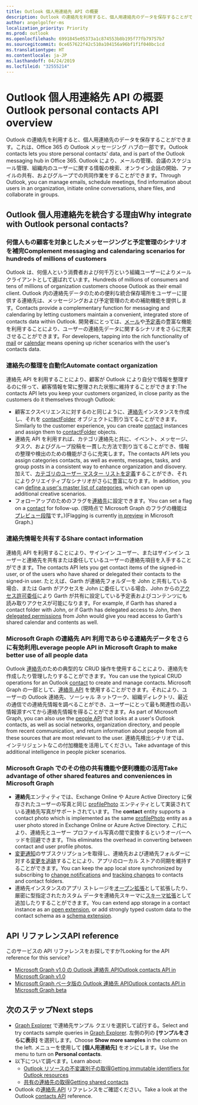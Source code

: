```yaml
---
title: Outlook 個人用連絡先 API の概要
description: Outlook の連絡先を利用すると、個人用連絡先のデータを保存することができます。これは、Office 365 の Outlook メッセージング ハブの一部です。 Outlook により、メールの管理、会議のスケジュール管理、組織内のユーザーに関する情報の検索、オンライン会話の開始、ファイルの共有、およびグループでの共同作業をすることができます。
author: angelgolfer-ms
localization_priority: Priority
ms.prod: outlook
ms.openlocfilehash: 6991845e05373a1c874553b8b195f77fb79757b7
ms.sourcegitcommit: 0ce657622f42c510a104156a96bf1f1f040bc1cd
ms.translationtype: HT
ms.contentlocale: ja-JP
ms.lasthandoff: 04/24/2019
ms.locfileid: "32555214"
---
```

# <a name="outlook-personal-contacts-api-overview"></a><span data-ttu-id="1f81f-104">Outlook 個人用連絡先 API の概要</span><span class="sxs-lookup"><span data-stu-id="1f81f-104">Outlook personal contacts API overview</span></span>

<span data-ttu-id="1f81f-105">Outlook の連絡先を利用すると、個人用連絡先のデータを保存することができます。これは、Office 365 の Outlook メッセージング ハブの一部です。</span><span class="sxs-lookup"><span data-stu-id="1f81f-105">Outlook contacts lets you store personal contacts' data, and is part of the Outlook messaging hub in Office 365.</span></span> <span data-ttu-id="1f81f-106">Outlook により、メールの管理、会議のスケジュール管理、組織内のユーザーに関する情報の検索、オンライン会話の開始、ファイルの共有、およびグループでの共同作業をすることができます。</span><span class="sxs-lookup"><span data-stu-id="1f81f-106">Through Outlook, you can manage emails, schedule meetings, find information about users in an organization, initiate online conversations, share files, and collaborate in groups.</span></span>

## <a name="why-integrate-with-outlook-personal-contacts"></a><span data-ttu-id="1f81f-107">Outlook 個人用連絡先を統合する理由</span><span class="sxs-lookup"><span data-stu-id="1f81f-107">Why integrate with Outlook personal contacts?</span></span>

### <a name="complement-messaging-and-calendaring-scenarios-for-hundreds-of-millions-of-customers"></a><span data-ttu-id="1f81f-108">何億人もの顧客を対象としたメッセージングと予定管理のシナリオを補完</span><span class="sxs-lookup"><span data-stu-id="1f81f-108">Complement messaging and calendaring scenarios for hundreds of millions of customers</span></span>

<span data-ttu-id="1f81f-109">Outlook は、何億人という消費者および何千万という組織ユーザーによりメール クライアントとして選ばれています。</span><span class="sxs-lookup"><span data-stu-id="1f81f-109">Hundreds of millions of consumers and tens of millions of organization customers choose Outlook as their email client.</span></span> <span data-ttu-id="1f81f-110">Outlook 内の連絡先データのための便利な統合保存場所をユーザーに提供する連絡先は、メッセージングおよび予定管理のための補助機能を提供します。</span><span class="sxs-lookup"><span data-stu-id="1f81f-110">Contacts provide a complementary function for messaging and calendaring by letting customers maintain a convenient, integrated store of contacts data within Outlook.</span></span> <span data-ttu-id="1f81f-111">開発者にとっては、[メール](outlook-mail-concept-overview.md)や[予定表](outlook-calendar-concept-overview.md)の豊富な機能を利用することにより、ユーザーの連絡先データに関するシナリオをさらに充実させることができます。</span><span class="sxs-lookup"><span data-stu-id="1f81f-111">For developers, tapping into the rich functionality of [mail](outlook-mail-concept-overview.md) or [calendar](outlook-calendar-concept-overview.md) means opening up richer scenarios with the user's contacts data.</span></span>


### <a name="automate-contact-organization"></a><span data-ttu-id="1f81f-112">連絡先の整理を自動化</span><span class="sxs-lookup"><span data-stu-id="1f81f-112">Automate contact organization</span></span>

<span data-ttu-id="1f81f-113">連絡先 API を利用することにより、顧客が Outlook により自分で情報を整理するのに伴って、顧客情報を常に整理された状態に維持することができます:</span><span class="sxs-lookup"><span data-stu-id="1f81f-113">The contacts API lets you keep your customers organized, in close parity as the customers do it themselves through Outlook:</span></span>

- <span data-ttu-id="1f81f-114">顧客エクスペリエンスに対するのと同じように、[連絡先](/graph/api/resources/contact?view=graph-rest-1.0)インスタンスを作成し、それを [contactFolder](/graph/api/resources/contactfolder?view=graph-rest-1.0) オブジェクトに割り当てることができます。</span><span class="sxs-lookup"><span data-stu-id="1f81f-114">Similarly to the customer experience, you can create [contact](/graph/api/resources/contact?view=graph-rest-1.0) instances and assign them to [contactFolder](/graph/api/resources/contactfolder?view=graph-rest-1.0) objects.</span></span>
- <span data-ttu-id="1f81f-115">連絡先 API を利用すれば、カテゴリ連絡先と共に、イベント、メッセージ、タスク、およびグループ投稿を一貫した方法で割り当てることができ、情報の整理や検出のための機能がさらに充実します。</span><span class="sxs-lookup"><span data-stu-id="1f81f-115">The contacts API lets you assign categories contacts, as well as events, messages, tasks, and group posts in a consistent way to enhance organization and disovery.</span></span> <span data-ttu-id="1f81f-116">加えて、[カテゴリのユーザー マスター リストを定義](/graph/api/outlookuser-post-mastercategories?view=graph-rest-1.0)することができ、それによりクリエイティブなシナリオがさらに豊富になります。</span><span class="sxs-lookup"><span data-stu-id="1f81f-116">In addition, you can [define a user's master list of categories](/graph/api/outlookuser-post-mastercategories?view=graph-rest-1.0), which can open up additional creative scenarios.</span></span>
- <span data-ttu-id="1f81f-117">フォローアップのためのフラグを[連絡先](/graph/api/resources/contact?view=graph-rest-1.0)に設定できます。</span><span class="sxs-lookup"><span data-stu-id="1f81f-117">You can set a flag on a [contact](/graph/api/resources/contact?view=graph-rest-1.0) for follow-up.</span></span> <span data-ttu-id="1f81f-118">(現時点で Microsoft Graph のフラグの機能は[プレビュー段階](versioning-and-support.md#beta-version)です。)</span><span class="sxs-lookup"><span data-stu-id="1f81f-118">(Flagging is currently [in preview](versioning-and-support.md#beta-version) in Microsoft Graph.)</span></span>


### <a name="share-contact-information"></a><span data-ttu-id="1f81f-119">連絡先情報を共有する</span><span class="sxs-lookup"><span data-stu-id="1f81f-119">Share contact information</span></span>

<span data-ttu-id="1f81f-120">連絡先 API を利用することにより、サインイン ユーザー、またはサインイン ユーザーと連絡先を共有または委任しているユーザーの連絡先項目を入手することができます。</span><span class="sxs-lookup"><span data-stu-id="1f81f-120">The contacts API lets you get contact items of the signed-in user, or of the users who have shared or delegated their contacts to the signed-in user.</span></span> <span data-ttu-id="1f81f-121">たとえば、Garth が連絡先フォルダーを John と共有している場合、または Garth がアクセスを John に委任している場合、John からの[アクセス許可委任](permissions-reference.md#delegated-permissions-application-permissions-and-effective-permissions)により Garth が共有に設定している予定表およびコンテンツにも読み取りアクセスが可能になります。</span><span class="sxs-lookup"><span data-stu-id="1f81f-121">For example, if Garth has shared a contact folder with John, or if Garth has delegated access to John, then [delegated permissions](permissions-reference.md#delegated-permissions-application-permissions-and-effective-permissions) from John would give you read access to Garth's shared calendar and contents as well.</span></span>


### <a name="leverage-people-api-in-microsoft-graph-to-make-better-use-of-all-people-data"></a><span data-ttu-id="1f81f-122">Microsoft Graph の連絡先 API 利用であらゆる連絡先データをさらに有効利用</span><span class="sxs-lookup"><span data-stu-id="1f81f-122">Leverage people API in Microsoft Graph to make better use of all people data</span></span>

<span data-ttu-id="1f81f-123">Outlook [連絡先](/graph/api/resources/contact?view=graph-rest-1.0)のための典型的な CRUD 操作を使用することにより、連絡先を作成したり管理したりすることができます。</span><span class="sxs-lookup"><span data-stu-id="1f81f-123">You can use the typical CRUD operations for an Outlook [contact](/graph/api/resources/contact?view=graph-rest-1.0) to create and manage contacts.</span></span> <span data-ttu-id="1f81f-124">Microsoft Graph の一部として、[連絡先 API](people-example.md) を使用することができます。それにより、ユーザーの Outlook 連絡先、ソーシャル ネットワーク、組織ディレクトリ、最近の通信での連絡先情報を調べることができ、ユーザーにとって最も関連性の高い情報源すべてから連絡先情報を得ることができます。</span><span class="sxs-lookup"><span data-stu-id="1f81f-124">As part of Microsoft Graph, you can also use the [people API](people-example.md) that looks at a user's Outlook contacts, as well as social networks, organization directory, and people from recent communication, and return information about people from all these sources that are most relevant to the user.</span></span> <span data-ttu-id="1f81f-125">連絡先検出シナリオでは、インテリジェントなこの付加機能を活用してください。</span><span class="sxs-lookup"><span data-stu-id="1f81f-125">Take advantage of this additional intelligence in people picker scenarios.</span></span>


### <a name="take-advantage-of-other-shared-features-and-conveniences-in-microsoft-graph"></a><span data-ttu-id="1f81f-126">Microsoft Graph でのその他の共有機能や便利機能の活用</span><span class="sxs-lookup"><span data-stu-id="1f81f-126">Take advantage of other shared features and conveniences in Microsoft Graph</span></span>

- <span data-ttu-id="1f81f-127">**連絡先**エンティティでは、Exchange Online や Azure Active Directory に保存されたユーザーの写真と同じ [profilePhoto](/graph/api/resources/profilephoto?view=graph-rest-1.0) エンティティとして実装されている連絡先写真がサポートされています。</span><span class="sxs-lookup"><span data-stu-id="1f81f-127">The **contact** entity supports a contact photo which is implemented as the same [profilePhoto](/graph/api/resources/profilephoto?view=graph-rest-1.0) entity as a user photo stored in Exchange Online or Azure Active Directory.</span></span> <span data-ttu-id="1f81f-128">これにより、連絡先とユーザー プロファイル写真の間で変換するというオーバーヘッドを回避できます。</span><span class="sxs-lookup"><span data-stu-id="1f81f-128">This eliminates the overhead in converting between contact and user profile photos.</span></span>
- <span data-ttu-id="1f81f-129">[変更通知](/graph/api/resources/webhooks?view=graph-rest-1.0)のサブスクリプションを取得し、連絡先および連絡先フォルダーに対する[変更を追跡](delta-query-overview.md)することにより、アプリのローカル ストアの同期を維持することができます。</span><span class="sxs-lookup"><span data-stu-id="1f81f-129">You can keep the app local store synchronized by subscribing to [change notifications](/graph/api/resources/webhooks?view=graph-rest-1.0) and [tracking changes](delta-query-overview.md) to contacts and contact folders.</span></span>
- <span data-ttu-id="1f81f-130">連絡先インスタンスのアプリ ストレージを[オープン拡張](extensibility-overview.md#open-extensions)として拡張したり、厳密に型指定されたカスタム データを連絡先スキーマに[スキーマ拡張](extensibility-overview.md#schema-extensions)として追加したりすることができます。</span><span class="sxs-lookup"><span data-stu-id="1f81f-130">You can extend app storage in a contact instance as an [open extension](extensibility-overview.md#open-extensions), or add strongly typed custom data to the contact schema as a [schema extension](extensibility-overview.md#schema-extensions).</span></span>

## <a name="api-reference"></a><span data-ttu-id="1f81f-131">API リファレンス</span><span class="sxs-lookup"><span data-stu-id="1f81f-131">API reference</span></span>
<span data-ttu-id="1f81f-132">このサービスの API リファレンスをお探しですか?</span><span class="sxs-lookup"><span data-stu-id="1f81f-132">Looking for the API reference for this service?</span></span>

- [<span data-ttu-id="1f81f-133">Microsoft Graph v1.0 の Outlook 連絡先 API</span><span class="sxs-lookup"><span data-stu-id="1f81f-133">Outlook contacts API in Microsoft Graph v1.0</span></span>](/graph/api/resources/contact?view=graph-rest-1.0)
- [<span data-ttu-id="1f81f-134">Microsoft Graph ベータ版の Outlook 連絡先 API</span><span class="sxs-lookup"><span data-stu-id="1f81f-134">Outlook contacts API in Microsoft Graph beta</span></span>](/graph/api/resources/contact?view=graph-rest-beta)

## <a name="next-steps"></a><span data-ttu-id="1f81f-135">次のステップ</span><span class="sxs-lookup"><span data-stu-id="1f81f-135">Next steps</span></span>

- <span data-ttu-id="1f81f-136">[Graph Explorer](https://developer.microsoft.com/graph/graph-explorer/?request=me%2Fcontacts&version=v1.0) で連絡先サンプル クエリを選択して試行する。</span><span class="sxs-lookup"><span data-stu-id="1f81f-136">Select and try contacts sample queries in [Graph Explorer](https://developer.microsoft.com/graph/graph-explorer/?request=me%2Fcontacts&version=v1.0).</span></span> <span data-ttu-id="1f81f-137">左側の列の **[サンプルをさらに表示]** を選択します。</span><span class="sxs-lookup"><span data-stu-id="1f81f-137">Choose **Show more samples** in the column on the left.</span></span> <span data-ttu-id="1f81f-138">メニューを使用して **[個人用連絡先]** をオンにします。</span><span class="sxs-lookup"><span data-stu-id="1f81f-138">Use the menu to turn on **Personal contacts**.</span></span>
- <span data-ttu-id="1f81f-139">以下について調べます。</span><span class="sxs-lookup"><span data-stu-id="1f81f-139">Learn about:</span></span>
  - [<span data-ttu-id="1f81f-140">Outlook リソースの不変識別子の取得</span><span class="sxs-lookup"><span data-stu-id="1f81f-140">Getting immutable identifiers for Outlook resources</span></span>](outlook-immutable-id.md)
  - [<span data-ttu-id="1f81f-141">共有の連絡先の取得</span><span class="sxs-lookup"><span data-stu-id="1f81f-141">Getting shared contacts</span></span>](outlook-get-shared-contacts-folders.md)
- <span data-ttu-id="1f81f-142">Outlook の[連絡先 API](/graph/api/resources/contact?view=graph-rest-1.0) リファレンスをご確認ください。</span><span class="sxs-lookup"><span data-stu-id="1f81f-142">Take a look at the Outlook [contacts API](/graph/api/resources/contact?view=graph-rest-1.0) reference.</span></span>
